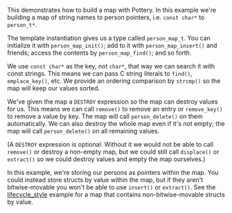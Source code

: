 This demonstrates how to build a map with Pottery. In this example we're building a map of string names to person pointers, i.e. `const char*` to `person_t*`.

The template instantiation gives us a type called `person_map_t`. You can initialize it with `person_map_init()`; add to it with `person_map_insert()` and friends; access the contents by `person_map_find()`; and so forth.

We use `const char*` as the key, not `char*`, that way we can search it with const strings. This means we can pass C string literals to `find()`, `emplace_key()`, etc. We provide an ordering comparison by `strcmp()` so the map will keep our values sorted.

We've given the map a `DESTROY` expression so the map can destroy values for us. This means we can call `remove()` to remove an entry or `remove_key()` to remove a value by key. The map will call `person_delete()` on them automatically. We can also destroy the whole map even if it's not empty; the map will call `person_delete()` on all remaining values.

(A `DESTROY` expression is optional. Without it we would not be able to call `remove()` or destroy a non-empty map, but we could still call `displace()` or `extract()` so we could destroy values and empty the map ourselves.)

In this example, we're storing our persons as pointers within the map. You could instead store structs by value within the map, but if they aren't bitwise-movable you won't be able to use `insert()` or `extract()`. See the [lifecycle_style](../lifecycle_style/) example for a map that contains non-bitwise-movable structs by value.
